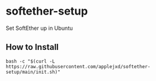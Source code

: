 # softether-setup
Set SoftEther up in Ubuntu

## How to Install 
```shell
bash -c "$(curl -L https://raw.githubusercontent.com/applejxd/softether-setup/main/init.sh)"
```
